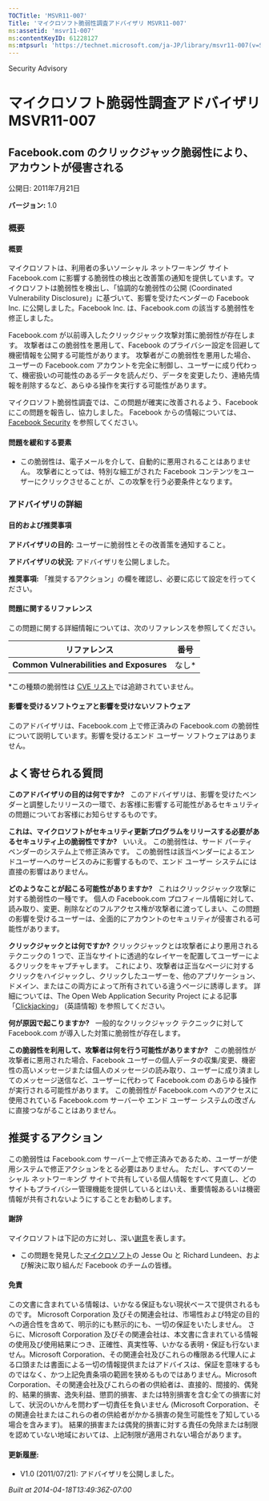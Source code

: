 ```yaml
---
TOCTitle: 'MSVR11-007'
Title: 'マイクロソフト脆弱性調査アドバイザリ MSVR11-007'
ms:assetid: 'msvr11-007'
ms:contentKeyID: 61228127
ms:mtpsurl: 'https://technet.microsoft.com/ja-JP/library/msvr11-007(v=Security.10)'
---
```


Security Advisory

マイクロソフト脆弱性調査アドバイザリ MSVR11-007
===============================================

Facebook.com のクリックジャック脆弱性により、アカウントが侵害される
-------------------------------------------------------------------

公開日: 2011年7月21日

**バージョン:** 1.0

### 概要

#### 概要

マイクロソフトは、利用者の多いソーシャル ネットワーキング サイト Facebook.com に影響する脆弱性の検出と改善策の通知を提供しています。マイクロソフトは脆弱性を検出し、「協調的な脆弱性の公開 (Coordinated Vulnerability Disclosure)」に基づいて、影響を受けたベンダーの Facebook Inc. に公開しました。Facebook Inc. は、Facebook.com の該当する脆弱性を修正しました。

Facebook.com が以前導入したクリックジャック攻撃対策に脆弱性が存在します。 攻撃者はこの脆弱性を悪用して、Facebook のプライバシー設定を回避して機密情報を公開する可能性があります。 攻撃者がこの脆弱性を悪用した場合、ユーザーの Facebook.com アカウントを完全に制御し、ユーザーに成り代わって、機密扱いの可能性のあるデータを読んだり、データを変更したり、連絡先情報を削除するなど、あらゆる操作を実行する可能性があります。

マイクロソフト脆弱性調査では、この問題が確実に改善されるよう、Facebook にこの問題を報告し、協力しました。 Facebook からの情報については、[Facebook Security](https://www.facebook.com/security?sk=info) を参照してください。

#### 問題を緩和する要素

-   この脆弱性は、電子メールを介して、自動的に悪用されることはありません。 攻撃者にとっては、特別な細工がされた Facebook コンテンツをユーザーにクリックさせることが、この攻撃を行う必要条件となります。

### アドバイザリの詳細

#### 目的および推奨事項

**アドバイザリの目的:** ユーザーに脆弱性とその改善策を通知すること。

**アドバイザリの状況:** アドバイザリを公開しました。

**推奨事項:** 「推奨するアクション」の欄を確認し、必要に応じて設定を行ってください。

#### 問題に関するリファレンス

この問題に関する詳細情報については、次のリファレンスを参照してください。

| リファレンス                             | 番号   |
|------------------------------------------|--------|
| **Common Vulnerabilities and Exposures** | なし\* |

\*この種類の脆弱性は [CVE リスト](http://www.cve.mitre.org/cve/index.html)では追跡されていません。

#### 影響を受けるソフトウェアと影響を受けないソフトウェア

このアドバイザリは、Facebook.com 上で修正済みの Facebook.com の脆弱性について説明しています。影響を受けるエンド ユーザー ソフトウェアはありません。

よく寄せられる質問
------------------

<span></span>
**このアドバイザリの目的は何ですか?**  
このアドバイザリは、影響を受けたベンダーと調整したリリースの一環で、お客様に影響する可能性があるセキュリティの問題についてお客様にお知らせするものです。

**これは、マイクロソフトがセキュリティ更新プログラムをリリースする必要があるセキュリティ上の脆弱性ですか?**  
いいえ。 この脆弱性は、サード パーティ ベンダーのシステム上で修正済みです。 この脆弱性は該当ベンダーによるエンドユーザーへのサービスのみに影響するもので、エンド ユーザー システムには直接の影響はありません。

**どのようなことが起こる可能性がありますか?**  
これはクリックジャック攻撃に対する脆弱性の一種です。 個人の Facebook.com プロフィール情報に対して、読み取り、変更、削除などのフルアクセス権が攻撃者に渡ってしまい、この問題の影響を受けるユーザーは、全面的にアカウントのセキュリティが侵害される可能性があります。

**クリックジャックとは何ですか?**
クリックジャックとは攻撃者により悪用されるテクニックの 1 つで、正当なサイトに透過的なレイヤーを配置してユーザーによるクリックをキャプチャします。 これにより、攻撃者は正当なページに対するクリックをハイジャックし、クリックしたユーザーを、他のアプリケーション、ドメイン、またはこの両方によって所有されている違うページに誘導します。 詳細については、The Open Web Application Security Project による記事「[Clickjacking](https://www.owasp.org/index.php/clickjacking)」 (英語情報) を参照してください。

**何が原因で起こりますか?**  
一般的なクリックジャック テクニックに対して Facebook.com が導入した対策に脆弱性が存在します。

**この脆弱性を利用して、攻撃者は何を行う可能性がありますか?**  
この脆弱性が攻撃者に悪用された場合、Facebook ユーザーの個人データの収集/変更、機密性の高いメッセージまたは個人のメッセージの読み取り、ユーザーに成り済ましてのメッセージ送信など、ユーザーに代わって Facebook.com のあらゆる操作が実行される可能性があります。 この脆弱性が Facebook.com へのアクセスに使用されている Facebook.com サーバーや エンド ユーザー システムの改ざんに直接つながることはありません。

推奨するアクション
------------------

<span></span>
この脆弱性は Facebook.com サーバー上で修正済みであるため、ユーザーが使用システムで修正アクションをとる必要はありません。 ただし、すべてのソーシャル ネットワーキング サイトで共有している個人情報をすべて見直し、どのサイトもプライバシー管理機能を提供しているとはいえ、重要情報あるいは機密情報が共有されないようにすることをお勧めします。

#### 謝辞

マイクロソフトは下記の方に対し、深い[謝意](http://technet.microsoft.com/security/bulletin/policy)を表します。

-   この問題を発見した[マイクロソフト](http://www.microsoft.com/)の Jesse Ou と Richard Lundeen、および解決に取り組んだ Facebook のチームの皆様。

#### 免責

この文書に含まれている情報は、いかなる保証もない現状ベースで提供されるものです。 Microsoft Corporation 及びその関連会社は、市場性および特定の目的への適合性を含めて、明示的にも黙示的にも、一切の保証をいたしません。 さらに、Microsoft Corporation 及びその関連会社は、本文書に含まれている情報の使用及び使用結果につき、正確性、真実性等、いかなる表明・保証も行ないません。Microsoft Corporation、その関連会社及びこれらの権限ある代理人による口頭または書面による一切の情報提供またはアドバイスは、保証を意味するものではなく、かつ上記免責条項の範囲を狭めるものではありません。Microsoft Corporation、その関連会社及びこれらの者の供給者は、直接的、間接的、偶発的、結果的損害、逸失利益、懲罰的損害、または特別損害を含む全ての損害に対して、状況のいかんを問わず一切責任を負いません (Microsoft Corporation、その関連会社またはこれらの者の供給者がかかる損害の発生可能性を了知している場合を含みます)。 結果的損害または偶発的損害に対する責任の免除または制限を認めていない地域においては、上記制限が適用されない場合があります。

#### 更新履歴:

-   V1.0 (2011/07/21): アドバイザリを公開しました。

*Built at 2014-04-18T13:49:36Z-07:00*
